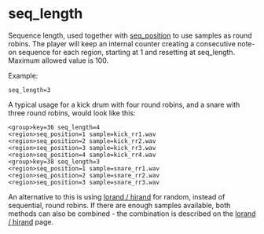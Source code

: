 # seq_length

Sequence length, used together with [seq_position](/opcodes/sfz_1/seq_position)
to use samples as round robins. The player will keep an internal counter
creating a consecutive note-on sequence for each region, starting at 1 and
resetting at seq_length. Maximum allowed value is 100.

Example:

```
seq_length=3
```

A typical usage for a kick drum with four round robins, and a snare with three
round robins, would look like this:

```
<group>key=36 seq_length=4
<region>seq_position=1 sample=kick_rr1.wav
<region>seq_position=2 sample=kick_rr2.wav
<region>seq_position=3 sample=kick_rr3.wav
<region>seq_position=4 sample=kick_rr4.wav
<group>key=38 seq_length=3
<region>seq_position=1 sample=snare_rr1.wav
<region>seq_position=2 sample=snare_rr2.wav
<region>seq_position=3 sample=snare_rr3.wav
```

An alternative to this is using [lorand / hirand](/opcodes/sfz_1/lo_hirand) for
random, instead of sequential, round robins. If there are enough samples
available, both methods can also be combined - the combination is described
on the [lorand / hirand](/opcodes/sfz_1/lo_hirand) page.
